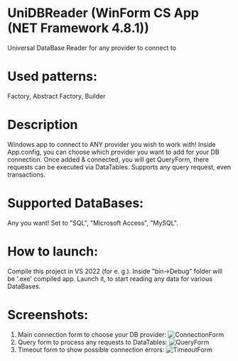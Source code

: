 # UniDBReader (WinForm CS App (NET Framework 4.8.1))
Universal DataBase Reader for any provider to connect to

# Used patterns:
Factory, Abstract Factory, Builder

# Description
Windows app to connect to ANY provider you wish to work with! Inside App.config, you can choose which provider you want to add for your DB connection.
Once added & connected, you will get QueryForm, there requests can be executed via DataTables. Supports any query request, even transactions.

# Supported DataBases:
Any you want! Set to "SQL", "Microsoft Access", "MySQL".

# How to launch:
Compile this project in VS 2022 (for e. g.). Inside "bin->Debug" folder will be '.exe' compiled app. Launch it, to start reading any data for various DataBases.

# Screenshots:
1. Main connection form to choose your DB provider:
![ConnectionForm](https://github.com/user-attachments/assets/24526064-8b9e-48e6-af56-af04010b71f5)
2. Query form to process any requests to DataTables:
![QueryForm](https://github.com/user-attachments/assets/0dd7334a-ec1d-4652-afbc-4270e9732d2a)
3. Timeout form to show possible connection errors:
![TimeoutForm](https://github.com/user-attachments/assets/25bed94e-7124-4bdc-8cb8-28a408bd639c)


